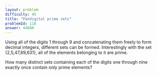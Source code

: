 ```yaml
---
layout: problem
difficulty: 45
title: "Pandigital prime sets"
problemId: 118
answer: 44680
---
```

Using all of the digits 1 through 9 and concatenating them freely to form decimal integers, different sets can be formed. Interestingly with the set {2,5,47,89,631}, all of the elements belonging to it are prime.

How many distinct sets containing each of the digits one through nine exactly once contain only prime elements?